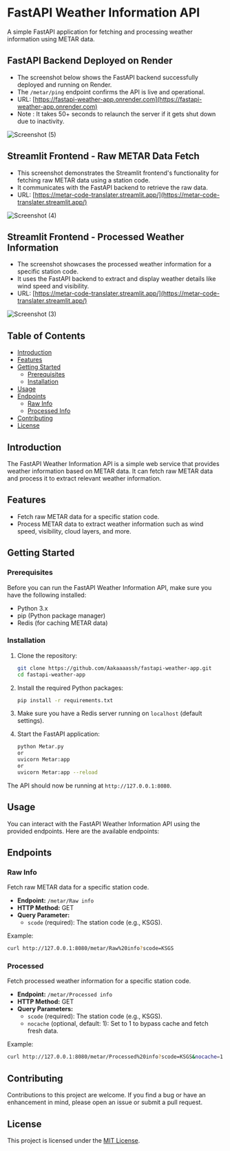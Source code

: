 # FastAPI Weather Information API

A simple FastAPI application for fetching and processing weather information using METAR data.


## FastAPI Backend Deployed on Render
- The screenshot below shows the FastAPI backend successfully deployed and running on Render. 
- The ```/metar/ping``` endpoint confirms the API is live and operational.
- URL: [https://fastapi-weather-app.onrender.com](https://fastapi-weather-app.onrender.com)
- Note : It takes 50+ seconds to relaunch the server if it gets shut down due to inactivity.
  
![Screenshot (5)](https://github.com/user-attachments/assets/346d5c10-8d84-4642-9e57-83774a30eee5)

## Streamlit Frontend - Raw METAR Data Fetch
- This screenshot demonstrates the Streamlit frontend's functionality for fetching raw METAR data using a station code.
- It communicates with the FastAPI backend to retrieve the raw data.
- URL: [https://metar-code-translater.streamlit.app/](https://metar-code-translater.streamlit.app/)
  
![Screenshot (4)](https://github.com/user-attachments/assets/cf3a3fff-4ce8-4c2c-a6b3-4dec19bbef26)

## Streamlit Frontend - Processed Weather Information
- The screenshot showcases the processed weather information for a specific station code.
- It uses the FastAPI backend to extract and display weather details like wind speed and visibility.
- URL: [https://metar-code-translater.streamlit.app/](https://metar-code-translater.streamlit.app/)
  
![Screenshot (3)](https://github.com/user-attachments/assets/f8ea7378-5c79-4e80-8aab-7111a0206a03)

## Table of Contents

- [Introduction](#introduction)
- [Features](#features)
- [Getting Started](#getting-started)
  - [Prerequisites](#prerequisites)
  - [Installation](#installation)
- [Usage](#usage)
- [Endpoints](#endpoints)
  - [Raw Info](#raw-info)
  - [Processed Info](#processed)
- [Contributing](#contributing)
- [License](#license)

## Introduction

The FastAPI Weather Information API is a simple web service that provides weather information based on METAR data. It can fetch raw METAR data and process it to extract relevant weather information.

## Features

- Fetch raw METAR data for a specific station code.
- Process METAR data to extract weather information such as wind speed, visibility, cloud layers, and more.

## Getting Started

### Prerequisites

Before you can run the FastAPI Weather Information API, make sure you have the following installed:

- Python 3.x
- pip (Python package manager)
- Redis (for caching METAR data)

### Installation

1. Clone the repository:

   ```bash
   git clone https://github.com/Aakaaaassh/fastapi-weather-app.git
   cd fastapi-weather-app


2. Install the required Python packages:

   ```bash
   pip install -r requirements.txt
   ```

3. Make sure you have a Redis server running on `localhost` (default settings).

4. Start the FastAPI application:

   ```bash
   python Metar.py
   or
   uvicorn Metar:app
   or
   uvicorn Metar:app --reload
   ```

The API should now be running at `http://127.0.0.1:8080`.

## Usage

You can interact with the FastAPI Weather Information API using the provided endpoints. Here are the available endpoints:


## Endpoints

### Raw Info

Fetch raw METAR data for a specific station code.

- **Endpoint:** `/metar/Raw info`
- **HTTP Method:** GET
- **Query Parameter:**
  - `scode` (required): The station code (e.g., KSGS).

Example:

```bash
curl http://127.0.0.1:8080/metar/Raw%20info?scode=KSGS
```

### Processed

Fetch processed weather information for a specific station code.

- **Endpoint:** `/metar/Processed info`
- **HTTP Method:** GET
- **Query Parameters:**
  - `scode` (required): The station code (e.g., KSGS).
  - `nocache` (optional, default: 1): Set to 1 to bypass cache and fetch fresh data.

Example:

```bash
curl http://127.0.0.1:8080/metar/Processed%20info?scode=KSGS&nocache=1
```

## Contributing

Contributions to this project are welcome. If you find a bug or have an enhancement in mind, please open an issue or submit a pull request.

## License

This project is licensed under the [MIT License](LICENSE).
